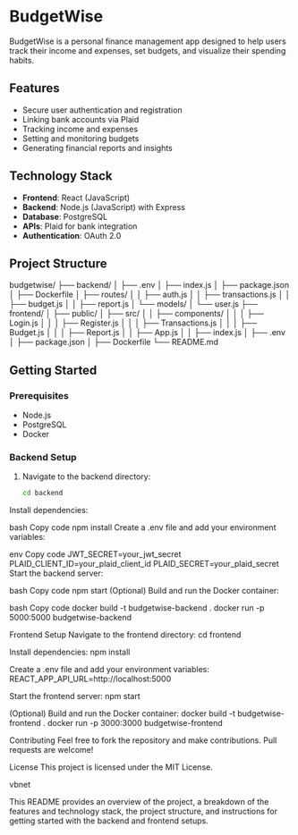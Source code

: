 # BudgetWise 

BudgetWise is a personal finance management app designed to help users track their income and expenses, set budgets, and visualize their spending habits.

## Features

- Secure user authentication and registration
- Linking bank accounts via Plaid
- Tracking income and expenses
- Setting and monitoring budgets
- Generating financial reports and insights

## Technology Stack

- **Frontend**: React (JavaScript)
- **Backend**: Node.js (JavaScript) with Express
- **Database**: PostgreSQL
- **APIs**: Plaid for bank integration
- **Authentication**: OAuth 2.0

## Project Structure
budgetwise/
├── backend/
│ ├── .env
│ ├── index.js
│ ├── package.json
│ ├── Dockerfile
│ ├── routes/
│ │ ├── auth.js
│ │ ├── transactions.js
│ │ ├── budget.js
│ │ ├── report.js
│ └── models/
│ └── user.js
├── frontend/
│ ├── public/
│ ├── src/
│ │ ├── components/
│ │ │ ├── Login.js
│ │ │ ├── Register.js
│ │ │ ├── Transactions.js
│ │ │ ├── Budget.js
│ │ │ ├── Report.js
│ │ ├── App.js
│ │ ├── index.js
│ ├── .env
│ ├── package.json
│ ├── Dockerfile
└── README.md

## Getting Started

### Prerequisites

- Node.js
- PostgreSQL
- Docker

### Backend Setup

1. Navigate to the backend directory:
   ```bash
   cd backend

Install dependencies:

bash
Copy code
npm install
Create a .env file and add your environment variables:

env
Copy code
JWT_SECRET=your_jwt_secret
PLAID_CLIENT_ID=your_plaid_client_id
PLAID_SECRET=your_plaid_secret
Start the backend server:

bash
Copy code
npm start
(Optional) Build and run the Docker container:

bash
Copy code
docker build -t budgetwise-backend .
docker run -p 5000:5000 budgetwise-backend

Frontend Setup
Navigate to the frontend directory:
cd frontend

Install dependencies:
npm install

Create a .env file and add your environment variables:
REACT_APP_API_URL=http://localhost:5000

Start the frontend server:
npm start

(Optional) Build and run the Docker container:
docker build -t budgetwise-frontend .
docker run -p 3000:3000 budgetwise-frontend

Contributing
Feel free to fork the repository and make contributions. Pull requests are welcome!

License
This project is licensed under the MIT License.

vbnet

This README provides an overview of the project, a breakdown of the features and technology stack, the project structure, and instructions for getting started with the backend and frontend setups.
